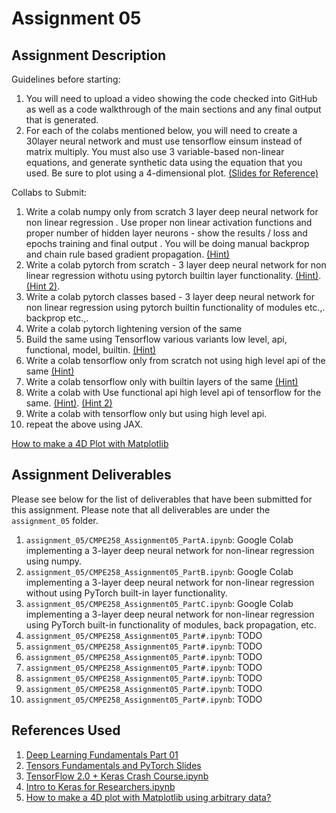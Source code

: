 # Assignment 05

## Assignment Description

Guidelines before starting:

1. You will need to upload a video showing the code checked into GitHub as well as a code walkthrough of the main sections and any final output that is generated.
2. For each of the colabs mentioned below, you will need to create a 30layer neural network and must use tensorflow einsum instead of matrix multiply. You must also use 3 variable-based non-linear equations, and generate synthetic data using the equation that you used. Be sure to plot using a 4-dimensional plot. [(Slides for Reference)](https://docs.google.com/presentation/d/1r0u-mOhrkDMRXkd4g2wgtbudZ2VCmCE0N3pTgTDWSw0/edit#slide=id.gbb803640d1_0_76)

Collabs to Submit:

1. Write a colab numpy only from scratch 3 layer deep neural network for non linear regression . Use proper non linear activation functions and proper number of hidden layer neurons - show the results / loss and epochs training and final output . You will be doing manual backprop and chain rule based gradient propagation. [(Hint)](https://colab.research.google.com/drive/1HS3qbHArkqFlImT2KnF5pcMCz7ueHNvY?usp=sharing&authuser=1#scrollTo=EGkS6nN6dQaz)
2. Write a colab pytorch from scratch - 3 layer deep neural network for non linear regression withotu using pytorch builtin layer functionality. [(Hint)](https://docs.google.com/presentation/d/13Oo5gXwcsoq9oMC4XriAyxkvgicatBxfI4cZzDhRyiE/edit#slide=id.g826a355833_0_525). [(Hint 2)](https://colab.research.google.com/drive/1HS3qbHArkqFlImT2KnF5pcMCz7ueHNvY?usp=sharing&authuser=1#scrollTo=EGkS6nN6dQaz).
3. Write a colab pytorch classes based - 3 layer deep neural network for non linear regression using pytorch builtin functionality of modules etc.,. backprop etc.,.
4. Write a colab pytorch lightening version of the same
5. Build the same using Tensorflow various variants low level, api, functional, model, builtin. [(Hint)](https://colab.research.google.com/drive/1UCJt8EYjlzCs1H1d1X0iDGYJsHKwu-NO?authuser=1#scrollTo=KC5RgwGeBP-9)
6. Write a colab tensorflow only from scratch not using high level api of the same [(Hint)](https://colab.research.google.com/drive/1UCJt8EYjlzCs1H1d1X0iDGYJsHKwu-NO?authuser=1#scrollTo=KC5RgwGeBP-9)
7. Write a colab tensorflow only with builtin layers of the same [(Hint)](https://colab.research.google.com/drive/1UCJt8EYjlzCs1H1d1X0iDGYJsHKwu-NO?authuser=1#scrollTo=WavMVtXGQk-z)
8. Write a colab with Use functional api high level api of tensorflow for the same. [(Hint)](https://colab.research.google.com/drive/1UCJt8EYjlzCs1H1d1X0iDGYJsHKwu-NO?authuser=1#scrollTo=SyC7KfV-YcYS). [(Hint 2)](https://colab.research.google.com/drive/169PfzM0kvtA5UP4k6Sl1yCG9tsE2MLia?authuser=1#scrollTo=C_2FyZeXjHd1)
9. Write a colab with tensorflow only but using high level api.
10. repeat the above using JAX.

[How to make a 4D Plot with Matplotlib](https://www.tutorialspoint.com/how-to-make-a-4d-plot-with-matplotlib-using-arbitrary-data)

## Assignment Deliverables

Please see below for the list of deliverables that have been submitted for this assignment.
Please note that all deliverables are under the `assignment_05` folder.

1. `assignment_05/CMPE258_Assignment05_PartA.ipynb`: Google Colab implementing a 3-layer deep neural network for non-linear regression using numpy.
2. `assignment_05/CMPE258_Assignment05_PartB.ipynb`: Google Colab implementing a 3-layer deep neural network for non-linear regression without using PyTorch built-in layer functionality.
3. `assignment_05/CMPE258_Assignment05_PartC.ipynb`: Google Colab implementing a 3-layer deep neural network for non-linear regression using PyTorch built-in functionality of modules, back propagation, etc.
4. `assignment_05/CMPE258_Assignment05_Part#.ipynb`: TODO
5. `assignment_05/CMPE258_Assignment05_Part#.ipynb`: TODO
6. `assignment_05/CMPE258_Assignment05_Part#.ipynb`: TODO
7. `assignment_05/CMPE258_Assignment05_Part#.ipynb`: TODO
8. `assignment_05/CMPE258_Assignment05_Part#.ipynb`: TODO
9.  `assignment_05/CMPE258_Assignment05_Part#.ipynb`: TODO
10. `assignment_05/CMPE258_Assignment05_Part#.ipynb`: TODO

## References Used

1. [Deep Learning Fundamentals Part 01](https://colab.research.google.com/drive/1HS3qbHArkqFlImT2KnF5pcMCz7ueHNvY?usp=sharing&authuser=1#scrollTo=EGkS6nN6dQaz)
2. [Tensors Fundamentals and PyTorch Slides](https://docs.google.com/presentation/d/13Oo5gXwcsoq9oMC4XriAyxkvgicatBxfI4cZzDhRyiE/edit#slide=id.g826a355833_0_525)
3. [TensorFlow 2.0 + Keras Crash Course.ipynb](https://colab.research.google.com/drive/1UCJt8EYjlzCs1H1d1X0iDGYJsHKwu-NO?authuser=1#scrollTo=KC5RgwGeBP-9)
4. [Intro to Keras for Researchers.ipynb](https://colab.research.google.com/drive/169PfzM0kvtA5UP4k6Sl1yCG9tsE2MLia?authuser=1#scrollTo=C_2FyZeXjHd1)
5. [How to make a 4D plot with Matplotlib using arbitrary data?](https://www.tutorialspoint.com/how-to-make-a-4d-plot-with-matplotlib-using-arbitrary-data)
